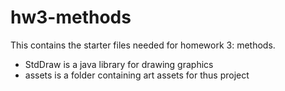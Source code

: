 # hw3-methods
This contains the starter files needed for homework 3: methods.
- StdDraw is a java library for drawing graphics
- assets is a folder containing art assets for thus project